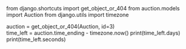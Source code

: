 ##
from django.shortcuts import  get_object_or_404
from auction.models import Auction
from django.utils import timezone

auction = get_object_or_404(Auction, id=3)     
time_left = auction.time_ending - timezone.now()
print(time_left.days)
print(time_left.seconds) 
